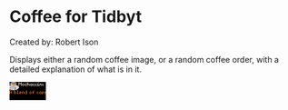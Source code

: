# Coffee for Tidbyt

Created by: Robert Ison

Displays either a random coffee image, or a random coffee order, with a detailed explanation of what is in it.

![Coffee for Tidbyt](coffee.webp)
